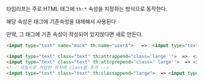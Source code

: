 타임리프는 주로 HTML 태그에 `th:*` 속성을 지정하는 방식으로 동작한다.

해당 속성은 태그에 기존속성을 대체해서 사용된다

만약, 그 태그에 기존 속성이 작성되어 있지않다면 새로 만든다.

```html
<input type="text" name="mock" th:name="userA">   =>  <input type="text" name="userA">

<input type="text" class="text" th:attrappend="class='large '">  =>  <input type="text" class="large text">
<input type="text" class="text" th:attrprepend="class=' large'">  => <input type="text" class="large text">
<!-- 자동으로 적당한 위치에 class를 추가 -->
<input type="text" class="text" th:classappend="large">  => <input type="text" class="large text">

```




